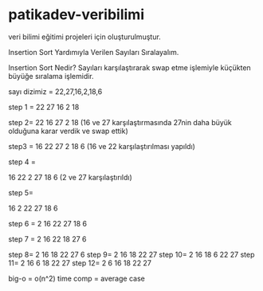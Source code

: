 # patikadev-veribilimi
veri bilimi eğitimi projeleri için oluşturulmuştur.

Insertion Sort Yardımıyla Verilen Sayıları Sıralayalım.

Insertion Sort Nedir?
Sayıları karşılaştırarak swap etme işlemiyle küçükten büyüğe sıralama işlemidir.

sayı dizimiz  = 22,27,16,2,18,6

step 1 =
22 27 16 2 18

step 2= 22 16 27 2 18 (16 ve 27 karşılaştırmasında 27nin daha büyük olduğuna karar verdik ve swap ettik)

step3 =
16 22 27 2 18 6 (16 ve 22 karşılaştırılması yapıldı)

step 4 =

16 22 2 27 18 6 (2 ve 27 karşılaştırıldı)

step 5=

16 2 22 27 18 6

step 6 = 
2 16 22 27 18 6

step 7 =
2 16 22 18 27 6

step 8=
2 16 18 22 27 6
step 9=
2 16 18 22 27
step 10= 
2 16 18 6 22 27
step 11= 
2 16 6 18 22 27
step 12=
2 6 16 18 22 27

big-o = o(n^2)
time comp = average case


